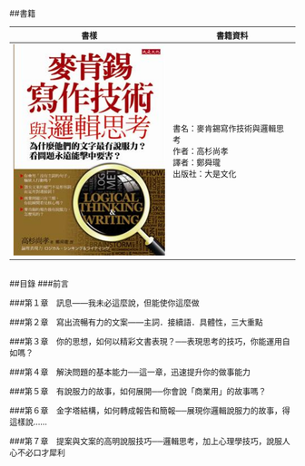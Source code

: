 ##書籍



書樣  | 書籍資料
------------- | -------------
![](picture/00_麥肯錫寫作技術與邏輯思考.jpg)  | 書名：麥肯錫寫作技術與邏輯思考   <br/>作者：高杉尚孝   <br/>譯者：鄭舜瓏   <br/>出版社：大是文化

<br/>
##目錄
###前言

###第１章　訊息——我未必這麼說，但能使你這麼做

###第２章　寫出流暢有力的文案——主詞．接續語．具體性，三大重點

###第３章　你的思想，如何以精彩文書表現？──表現思考的技巧，你能運用自如嗎？

###第４章　解決問題的基本能力──這一章，迅速提升你的做事能力

###第５章　有說服力的故事，如何展開──你會說「商業用」的故事嗎？

###第６章　金字塔結構，如何轉成報告和簡報──展現你邏輯說服力的故事，得這樣說……

###第７章　提案與文案的高明說服技巧──邏輯思考，加上心理學技巧，說服人心不必口才犀利
